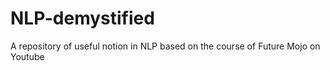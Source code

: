 # NLP-demystified
A repository of useful notion in NLP based on the course of Future Mojo on Youtube
